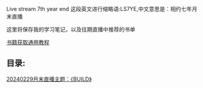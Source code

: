 Live stream 7th year end 这段英文进行缩略语:LS7YE,中文意思是：相约七年月末直播 

这里将保存我的学习笔记，以及往期直播中推荐的书单

[书籍获取通用教程](../guide/BookAcquisitionTutorial.md)

## 目录:

[20240229月末直播主题：《BUILD》](./20240229月末直播主题：《BUILD》.md)
